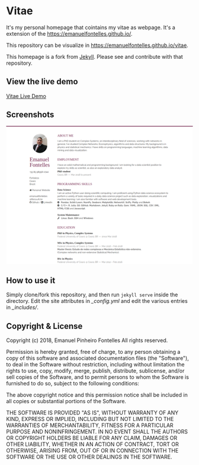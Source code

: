 # Vitae

It's my personal homepage that cointains my vitae as webpage. It's a extension of the https://emanuelfontelles.github.io/. 

This repository can be visualize in https://emanuelfontelles.github.io/vitae.

This homepage is a fork from [Jekyll](https://github.com/jekyller/vitae). Please see and contribute with that repository.

## View the live demo

[Vitae Live Demo](https://emanuelfontelles.github.io/vitae)


## Screenshots

![resume page](assets/images/screenshot.png)


## How to use it

Simply clone/fork this repository, and then run `jekyll serve` inside the directory.
Edit the site attributes in *_config.yml* and edit the various entries in *_includes/*.

## Copyright & License

Copyright (c) 2018, Emanuel Pinheiro Fontelles
All rights reserved.

Permission is hereby granted, free of charge, to any person obtaining a copy of this software and associated documentation files (the "Software"), to deal in the Software without restriction, including without limitation the rights to use, copy, modify, merge, publish, distribute, sublicense, and/or sell copies of the Software, and to permit persons to whom the Software is furnished to do so, subject to the following conditions:

The above copyright notice and this permission notice shall be included in all copies or substantial portions of the Software.

THE SOFTWARE IS PROVIDED "AS IS", WITHOUT WARRANTY OF ANY KIND, EXPRESS OR IMPLIED, INCLUDING BUT NOT LIMITED TO THE WARRANTIES OF MERCHANTABILITY, FITNESS FOR A PARTICULAR PURPOSE AND NONINFRINGEMENT. IN NO EVENT SHALL THE AUTHORS OR COPYRIGHT HOLDERS BE LIABLE FOR ANY CLAIM, DAMAGES OR OTHER LIABILITY, WHETHER IN AN ACTION OF CONTRACT, TORT OR OTHERWISE, ARISING FROM, OUT OF OR IN CONNECTION WITH THE SOFTWARE OR THE USE OR OTHER DEALINGS IN THE SOFTWARE.
